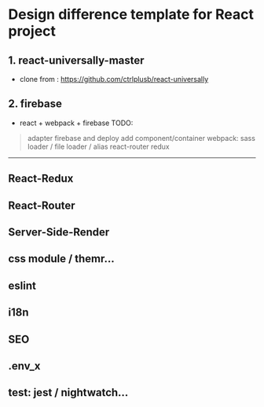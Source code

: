 # Design difference template for React project

## 1. react-universally-master
* clone from : https://github.com/ctrlplusb/react-universally

## 2. firebase
* react + webpack + firebase
TODO: 
> adapter firebase and deploy
> add component/container
> webpack: sass loader / file loader / alias
> react-router
> redux


---

## React-Redux
## React-Router
## Server-Side-Render
## css module / themr...
## eslint
## i18n
## SEO
## .env_x
## test: jest / nightwatch...